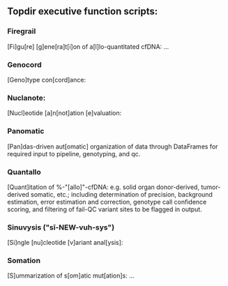 ## Topdir executive function scripts:

### Firegrail 
[Fi]gu[re] [g]ene[ra]t[i]on of a[l]lo-quantitated cfDNA: ...

### Genocord
[Geno]type con[cord]ance:

### Nuclanote:
[Nucl]eotide [a]n[not]ation [e]valuation: 

### Panomatic 
[Pan]das-driven aut[omatic] organization of data through DataFrames for required input to pipeline, genotyping, and qc. 

### Quantallo
[Quant]itation of %-"[allo]"-cfDNA: e.g. solid organ donor-derived, tumor-derived somatic, etc.; including determination 
of precision, background estimation, error estimation and correction, genotype call confidence scoring, and filtering of 
fail-QC variant sites to be flagged in output. 

### Sinuvysis ("sī-NEW-vuh-sys")
[Si]ngle [nu]cleotide [v]ariant anal[ysis]: 

### Somation
[S]ummarization of s[om]atic mut[ation]s: ...


### 
